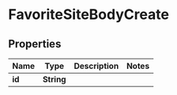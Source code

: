 # FavoriteSiteBodyCreate

## Properties
Name | Type | Description | Notes
------------ | ------------- | ------------- | -------------
**id** | **String** |  | 
